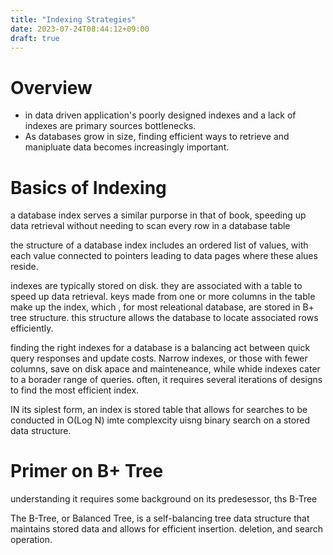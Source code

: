 ```yaml
---
title: "Indexing Strategies"
date: 2023-07-24T08:44:12+09:00
draft: true
---
```


# Overview

- in data driven application's poorly designed indexes and a lack of indexes are primary sources bottlenecks.
- As databases grow in size, finding efficient ways to retrieve and manipluate data becomes increasingly important.

# Basics of Indexing 

a database index serves a similar purporse in that of book, speeding up data retrieval without needing to scan every row in a database table  

the structure of a database index includes an ordered list of values, with each value connected to pointers leading to data pages where these alues reside.  

indexes are typically stored on disk. they are associated with a table to speed up data retrieval. keys made from one or more columns in the table make up the index, which , for most releational database, are stored in B+ tree structure. this structure allows the database to locate associated rows efficiently. 

finding the right indexes for a database is a balancing act between quick query responses and update costs. Narrow indexes, or those with fewer columns, save on disk apace and mainteneance, while whide indexes cater to a borader range of queries. often, it requires several iterations of designs to find the most efficient index. 

IN its siplest form, an index is stored table that allows for searches to be conducted in O(Log N) imte complexcity uisng binary search on a stored data structure. 

# Primer on B+ Tree  

understanding it requires some background on its predesessor, ths B-Tree

The B-Tree, or Balanced Tree, is a self-balancing tree data structure that maintains stored data and allows for efficient insertion. deletion, and search operation.


